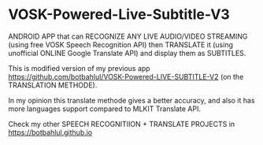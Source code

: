 # VOSK-Powered-Live-Subtitle-V3
ANDROID APP that can RECOGNIZE ANY LIVE AUDIO/VIDEO STREAMING (using free VOSK Speech Recognition API) then TRANSLATE it (using unofficial ONLINE Google Translate API) and display them as SUBTITLES.

This is modified version of my previous app https://github.com/botbahlul/VOSK-Powered-LIVE-SUBTITLE-V2 (on the TRANSLATION METHODE).

In my opinion this translate methode gives a better accuracy, and also it has more languages support compared to MLKIT Translate API.

Check my other SPEECH RECOGNITIION + TRANSLATE PROJECTS in https://botbahlul.github.io
